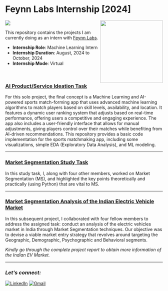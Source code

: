 <!---MLI Batch 27-22-S-B-->

# Feynn Labs Internship [2024]
![](https://img.shields.io/badge/Tools-python%20%7C%20pandas%20%7C%20numpy%20%7C%20seaborn%20%7C%20matplotlib%20%7C%20sklearn-green?style=for-the-badge)
<img align="right" src="https://media-exp1.licdn.com/dms/image/C4E0BAQFsR2odu1HlDw/company-logo_200_200/0/1618823231043?e=2147483647&v=beta&t=ilJeLegaw6JWKvSIyh1IhTTZZw1-nAtmfqqQJSeTuSs" width="200">

This repository contains the projects I am currently doing as an intern with [Feynn Labs](https://feynnlabs.com/).

- **Internship Role**: Machine Learning Intern
- **Internship Duration**: August, 2024 to October, 2024
- **Internship Mode**: Virtual

<br>

### [AI Product/Service Ideation Task](https://github.com/ixfirdaus22/FeynnLabsInternship2024/blob/main/Sports%20Match-Forming%20App/Product%20Report.pdf)
For this solo project, the final concept is a Machine Learning and AI-powered sports match-forming app that uses advanced machine learning algorithms to match players based on skill levels, availability, and location. It features a dynamic user ranking system that adjusts based on real-time performance, offering users a competitive and engaging experience. The app also includes a user-friendly interface that allows for manual adjustments, giving players control over their matches while benefiting from AI-driven recommendations. This repository provides a basic code implementation for the sports matchmaking app, including some visualizations, simple EDA (Exploratory Data Analysis), and ML modeling.
***

###  [Market Segmentation Study Task](https://github.com/ixfirdaus22/FeynnLabsInternship2024/tree/main/Study%20Task)
In this study task, I, along with four other members, worked on Market Segmentation (MS), and highlighted the key points theoretically and practically (using Python) that are vital to MS.

***

### [Market Segmentation Analysis of the Indian Electric Vehicle Market](https://github.com/Rohit-Rannavre/Feynn-Labs-Internship-2022/tree/main/Project%202.1:%20Market%20Segmentation%20of%20Electric%20Vehicles%20in%20India)
In this subsequent project, I collaborated with four fellow members to address the assigned task: conduct an analysis of the electric vehicles market in India through Market Segmentation techniques. Our objective was to devise a viable market entry strategy that revolves around targeting the Geographic, Demographic, Psychographic and Behavioral segments.

*Kindly go through the complete project report to obtain more information of the Indian EV Market.*

***

### ***Let's connect:*** 
[![LinkedIn](https://img.shields.io/badge/linkedin-%230077B5.svg?style=for-the-badge&logo=linkedin&logoColor=white)](https://www.linkedin.com/in/firdaus-mazumdar-1540412b4/) 
[![Gmail](https://img.shields.io/badge/Gmail-D14836?style=for-the-badge&logo=gmail&logoColor=white)](mailto:firdaus22work@gmail.com)  

